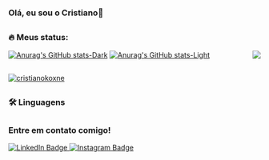 ### Olá, eu sou o Cristiano👋

## 

### :fire: Meus status:


<a href="https://github.com/anuraghazra/github-readme-stats">
<img src="https://github-readme-stats.vercel.app/api/top-langs/?username=cristianokoxne&layout=compact&theme=buefy" align="right"/>
</a>

[![Anurag's GitHub stats-Dark](https://github-readme-stats.vercel.app/api?username=cristianokoxne&show_icons=true&theme=prussian#gh-dark-mode-only)](https://github.com/anuraghazra/github-readme-stats#gh-dark-mode-only)
[![Anurag's GitHub stats-Light](https://github-readme-stats.vercel.app/api?username=cristianokoxne&show_icons=true&theme=default#gh-light-mode-only)](https://github.com/anuraghazra/github-readme-stats#gh-light-mode-only)

## 
<p align="left"> <a href="https://github.com/ryo-ma/github-profile-trophy"><img src="https://github-profile-trophy.vercel.app/?username=cristianokoxne&theme=monokai&margin-w=5&margin-h=5&rank=-?,-C" alt="cristianokoxne" /></a> </p>

<!-- [![GitHub Streak](https://github-readme-streak-stats.herokuapp.com?user=Gugonunes&theme=buefy)](https://git.io/streak-stats) -->

##

### :hammer_and_wrench: Linguagens 


##
### Entre em contato comigo!
<div id="contatos">
  <a href="https://www.linkedin.com/in/cristiano-koxne-8866511b9">
    <img src="https://img.shields.io/badge/LinkedIn-blue?style=for-the-badge&logo=linkedin&logoColor=white" alt="LinkedIn Badge"/>
  </a>
  <a href="https://www.instagram.com/cristianokoxne" alt="Instagram">
    <img src="https://img.shields.io/badge/Instagram-violet?style=for-the-badge&logo=instagram&logoColor=white" alt="Instagram Badge"/>
  </a>
</div>

